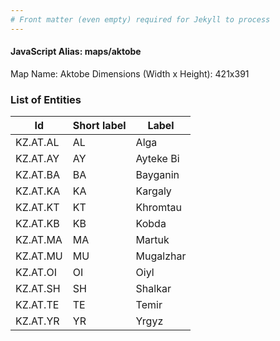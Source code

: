 ```yaml
---
# Front matter (even empty) required for Jekyll to process
---
```


#### JavaScript Alias: maps/aktobe

Map Name: Aktobe
Dimensions (Width x Height): 421x391





### List of Entities

 Id | Short label | Label
---|---|---
KZ.AT.AL|AL|Alga
KZ.AT.AY|AY|Ayteke Bi
KZ.AT.BA|BA|Bayganin
KZ.AT.KA|KA|Kargaly
KZ.AT.KT|KT|Khromtau
KZ.AT.KB|KB|Kobda
KZ.AT.MA|MA|Martuk
KZ.AT.MU|MU|Mugalzhar
KZ.AT.OI|OI|Oiyl
KZ.AT.SH|SH|Shalkar
KZ.AT.TE|TE|Temir
KZ.AT.YR|YR|Yrgyz